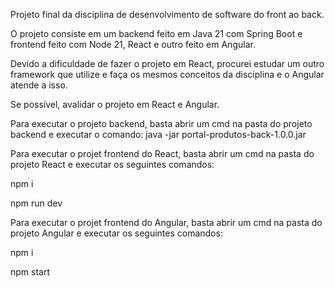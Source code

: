 Projeto final da disciplina de desenvolvimento de software do front ao back.

O projeto consiste em um backend feito em Java 21 com Spring Boot e frontend feito com Node 21, React e outro feito em Angular.

Devido a dificuldade de fazer o projeto em React, procurei estudar um outro framework que utilize e faça os mesmos conceitos da disciplina e o Angular atende a isso.

Se possível, avalidar o projeto em React e Angular.

Para executar o projeto backend, basta abrir um cmd na pasta do projeto backend e executar o comando: java -jar portal-produtos-back-1.0.0.jar

Para executar o projet frontend do React, basta abrir um cmd na pasta do projeto React e executar os seguintes comandos:

npm i

npm run dev

Para executar o projet frontend do Angular, basta abrir um cmd na pasta do projeto Angular e executar os seguintes comandos:

npm i

npm start